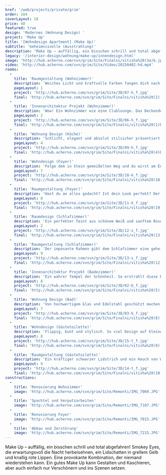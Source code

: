 ```yaml
---
href: '/web/projects/private/grim' 
order: 104
coverLayout: 18
price: 40
featured: true
design: 'Modernes (Wohnung Design) '
project: 'Make Up'
title: '[Wohndesign Apartment] (Make Up)'
subtitle: 'Geheimnisvolle (Ausstrahlung)'
description: 'Make Up – auffällig, ein bisschen schrill und total abgefahren! Smokey Eyes, die erwartungsvoll die Nacht herbeisehnen, ein Lidschatten in grellem Gelb und knallig rote Lippen.'
legacy: '/interior-design/wohnung/make-up/innendesign.html'
image: 'http://hub.acherno.com/svn/grim/Site/Finalni/vitisha%20(3a)b.jpg'
video: 'http://hub.acherno.com/svn/grim/Site/Video/20150402-hd.mp4'
rooms:
  -
    title: 'Raumgestaltung (Wohnzimmer)'
    description: 'Weiches Licht und kraftvolle Farben fangen dich nach einem harten Arbeitstag behutsam auf, du spürst wie die Anspannung weicht und frische Energie zurückkommt. Die Nacht ist noch jung!'
    pageLayout: 1
    project: 'http://hub.acherno.com/svn/grim/Site/3D/07-h_f.jpg'
    final: 'http://hub.acherno.com/svn/grim/Site/Finalni/vitisha%20(2).jpg'
  -
    title: 'Innenarchitektur Projekt (Wohnzimmer)'
    description: 'Wow! Ein Wohnzimmer wie eine Clublounge. Das Deckendesign hypnotisiert mit seiner geschwungenen Form und fesselt den Blick.  Die Sitzlandschaft in trendigem  funky yellow und mystische Grautöne als Basis kreieren den perfekten Look. Hochwertige  Möbel und Accessoires in strahlendem Hochglanz Weiß  veredeln das Ambiente.'
    pageLayout: 2
    project: 'http://hub.acherno.com/svn/grim/Site/3D/06-h_f.jpg'
    final: 'http://hub.acherno.com/svn/grim/Site/Finalni/vitisha%20(1)bbcc.jpg'
  -
    title: 'Wohnung Design (Küche)'
    description: 'Schlicht, elegant und absolut stilsicher präsentiert sich dieses Schmuckstück. Eine Küche, dessen Design  eines Fashion Laufstegs würdig ist.'
    pageLayout: 4
    project: 'http://hub.acherno.com/svn/grim/Site/3D/09-h_f.jpg'
    final: 'http://hub.acherno.com/svn/grim/Site/Finalni/vitisha%20(4)b.jpg'
  -
    title: 'Wohndesign (Foyer)'
    description: 'Folge dem in Stein gemeißelten Weg und du wirst am Ende deines Weges von einer eindrucksvollen Spiegelwand  erwartet. '
    pageLayout: 7
    project: 'http://hub.acherno.com/svn/grim/Site/3D/10-k_f.jpg'
    final: 'http://hub.acherno.com/svn/grim/Site/Finalni/vitisha%20(18).jpg'
  -
    title: 'Raumgestaltung (Foyer)'
    description: 'Hast du an alles gedacht? Ist dein Look perfekt? Der Spiegel der Wahrheit sagt es dir, ohne dass du fragen musst!'
    pageLayout: 8
    project: 'http://hub.acherno.com/svn/grim/Site/3D/11-k_f.jpg'
    final: 'http://hub.acherno.com/svn/grim/Site/Finalni/vitisha%20(19).jpg'
  -
    title: 'Raumdesign (Schlafzimmer)'
    description: 'Ein perfekter Teint aus schönem Weiß und sanftem Rosé lässt das himmlische Bett mit den zierlichen Blumen nochmal so verträumt erscheinen.'
    pageLayout: 2
    project: 'http://hub.acherno.com/svn/grim/Site/3D/12-s_f.jpg'
    final: 'http://hub.acherno.com/svn/grim/Site/Finalni/vitisha%20(13)b.jpg'
  -
    title: 'Raumgestaltung (Schlafzimmer)'
    description: 'Der imposante Rahmen gibt dem Schlafzimmer eine geheimnisvolle Stimmung und die indirekte Beleuchtung der Decke setzt den Raum in ein wunderschönes Licht.'
    pageLayout: 9
    project: 'http://hub.acherno.com/svn/grim/Site/3D/13-s_f.jpg'
    final: 'http://hub.acherno.com/svn/grim/Site/Finalni/vitisha%20(12)b.jpg'
  -
    title: 'Innenarchitektur Projekt (Badezimmer)'
    description: 'Ein wahrer Tempel der Schönheit. So erstrahlt diese Badezimmer in Marmor und Glas und besticht durch seine sinnliche Raffinesse.'
    pageLayout: 8
    project: 'http://hub.acherno.com/svn/grim/Site/3D/02-b_f.jpg'
    final: 'http://hub.acherno.com/svn/grim/Site/Finalni/vitisha%20(5).jpg'
  -
    title: 'Wohnung Design (Bad)'
    description: 'Von hochwertigem Glas und Edelstahl geschützt machen die aufwendigen Mosaike diese Luxusdusche zu einer Referenz in Sachen Ästhetik und Funktionalität.'
    pageLayout: 7
    project: 'http://hub.acherno.com/svn/grim/Site/3D/03-b_f.jpg'
    final: 'http://hub.acherno.com/svn/grim/Site/Finalni/vitisha%20(8).jpg'
  -
    title: 'Wohndesign (Gästetoilette)'
    description: 'Flippig, bunt und stylisch. So viel Design auf kleinem Raum. Hier als gelungene Kombination von trendigen Mustern in black&white und Ethno Stripes.'
    pageLayout: 8
    project: 'http://hub.acherno.com/svn/grim/Site/3D/15-t_f.jpg'
    final: 'http://hub.acherno.com/svn/grim/Site/Finalni/vitisha%20(9).jpg'
  -
    title: 'Raumgestaltung (Gästetoilette)'
    description: 'Ein kräftiger schwarzer Lidstrich und ein Hauch von Weiß schimmerndem Puder setzen den gelben Lidschatten effektvoll ein.'
    pageLayout: 9
    project: 'http://hub.acherno.com/svn/grim/Site/3D/14-t_f.jpg'
    final: 'http://hub.acherno.com/svn/grim/Site/Finalni/vitisha%20(10).jpg'
constructions:
  - 
    title: 'Renovierung Wohnzimmer'
    image: 'http://hub.acherno.com/svn/grim/Site/Remonti/IMG_7009.JPG'
  - 
    title: 'Spachtel und Verputzarbeiten'
    image: 'http://hub.acherno.com/svn/grim/Site/Remonti/IMG_7107.JPG'
  - 
    title: 'Renovierung Foyer'
    image: 'http://hub.acherno.com/svn/grim/Site/Remonti/IMG_7015.JPG'
  - 
    title: 'Abbau und Zerstörung'
    image: 'http://hub.acherno.com/svn/grim/Site/Remonti/IMG_7215.JPG'
---
```

Make Up – auffällig, ein bisschen schrill und total abgefahren! Smokey Eyes, die erwartungsvoll die Nacht herbeisehnen, ein Lidschatten in grellem Gelb und knallig rote Lippen. Eine provokante Kombination, der niemand wiederstehen kann. Ein gutes  Make Up kann Gestalten und Kaschieren, aber auch einfach nur Verschönern und ins Szenen setzen.
